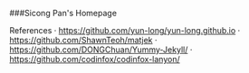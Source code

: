 ###Sicong Pan's Homepage

References
· https://github.com/yun-long/yun-long.github.io
· https://github.com/ShawnTeoh/matjek
· https://github.com/DONGChuan/Yummy-Jekyll/
· https://github.com/codinfox/codinfox-lanyon/
